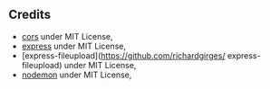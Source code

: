 ## Credits

* [cors](https://github.com/expressjs/cors) under MIT License,
* [express](https://github.com/expressjs/express) under MIT License,
* [express-fileupload](https://github.com/richardgirges/
express-fileupload) under MIT License,
* [nodemon](https://github.com/remy/nodemon) under MIT License,